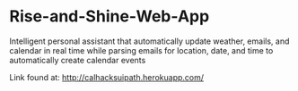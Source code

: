 # Rise-and-Shine-Web-App
Intelligent personal assistant that automatically update weather, emails, and calendar in real time while parsing emails for location, date, and time to automatically create calendar events

Link found at: http://calhacksuipath.herokuapp.com/

